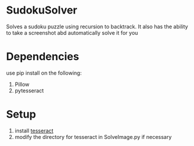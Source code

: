 # SudokuSolver
Solves a sudoku puzzle using recursion to backtrack. It also has the ability to take a screenshot abd automatically solve it for you
# Dependencies
use pip install on the following:
1. Pillow
2. pytesseract
# Setup
1. install [tesseract](https://tesseract-ocr.github.io/tessdoc/Downloads.html)
2. modify the directory for tesseract in SolveImage.py if necessary
